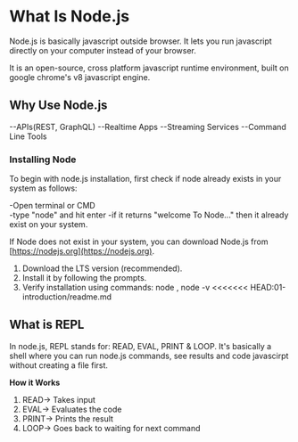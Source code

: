 # What Is Node.js

Node.js is basically javascript outside browser. It lets you run javascript directly on your computer instead of your browser.

It is an open-source, cross platform javascript runtime environment, built on google chrome's v8 javascript engine.

## Why Use Node.js

--APIs(REST, GraphQL)
--Realtime Apps
--Streaming Services
--Command Line Tools

### Installing Node

To begin with node.js installation, first check if node already exists in your system as follows:

-Open terminal or CMD  
-type "node" and hit enter
-if it returns "welcome To Node..." then it already exist on your system.

If Node does not exist in your system, you can download Node.js from [https://nodejs.org](https://nodejs.org).

1. Download the LTS version (recommended).
2. Install it by following the prompts.
3. Verify installation using commands: node , node -v
<<<<<<< HEAD:01-introduction/readme.md

## What is REPL

In node.js, REPL stands for: READ, EVAL, PRINT & LOOP.
It's basically a shell where you can run node.js commands, see results and code javascirpt without creating a file first.

**How it Works**
1. READ-> Takes input
2. EVAL-> Evaluates the code
3. PRINT-> Prints the result
4. LOOP-> Goes back to waiting for next command

